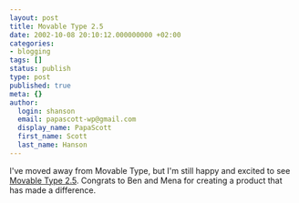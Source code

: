 ```yaml
---
layout: post
title: Movable Type 2.5
date: 2002-10-08 20:10:12.000000000 +02:00
categories:
- blogging
tags: []
status: publish
type: post
published: true
meta: {}
author:
  login: shanson
  email: papascott-wp@gmail.com
  display_name: PapaScott
  first_name: Scott
  last_name: Hanson
---
```

<p>I've moved away from Movable Type, but I'm still happy and excited to see <a href="http://www.movabletype.org/25/#about25">Movable Type 2.5</a>. Congrats to Ben and Mena for creating a product that has made a difference.</p>
